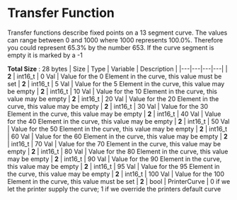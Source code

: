 # Transfer Function

Transfer functions describe fixed points on a 13 segment curve. The values can range between 0 and 1000 where 1000 represents 100.0%. Therefore you could represent 65.3% by the number 653. If the curve segment is empty it is marked by a -1

**Total Size** : 28 bytes
| Size | Type | Variable | Description |
|---|---|---|---|
| **2** | int16_t | 0 Val | Value for the 0 Element in the curve, this value must be set
| **2** | int16_t | 5 Val | Value for the 5 Element in the curve, this value may be empty 
| **2** | int16_t | 10 Val | Value for the 10 Element in the curve, this value may be empty 
| **2** | int16_t | 20 Val | Value for the 20 Element in the curve, this value may be empty 
| **2** | int16_t | 30 Val | Value for the 30 Element in the curve, this value may be empty 
| **2** | int16_t | 40 Val | Value for the 40 Element in the curve, this value may be empty 
| **2** | int16_t | 50 Val | Value for the 50 Element in the curve, this value may be empty 
| **2** | int16_t | 60 Val | Value for the 60 Element in the curve, this value may be empty 
| **2** | int16_t | 70 Val | Value for the 70 Element in the curve, this value may be empty 
| **2** | int16_t | 80 Val | Value for the 80 Element in the curve, this value may be empty 
| **2** | int16_t | 90 Val | Value for the 90 Element in the curve, this value may be empty 
| **2** | int16_t | 95 Val | Value for the 95 Element in the curve, this value may be empty 
| **2** | int16_t | 100 Val | Value for the 100 Element in the curve, this value must be set
| **2** | bool | PrinterCurve | 0 if we let the printer supply the curve; 1 if we override the printers default curve

